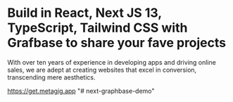 # Build in React, Next JS 13, TypeScript, Tailwind CSS with Grafbase to share your fave projects

With over ten years of experience in developing apps and driving online sales, we are adept at creating websites that excel in conversion, transcending mere aesthetics.

https://get.metagig.app
"# next-graphbase-demo" 
